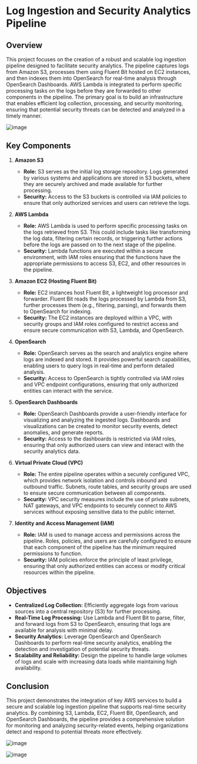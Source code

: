 # Log Ingestion and Security Analytics Pipeline

## Overview

This project focuses on the creation of a robust and scalable log ingestion pipeline designed to facilitate security analytics. The pipeline captures logs from Amazon S3, processes them using Fluent Bit hosted on EC2 instances, and then indexes them into OpenSearch for real-time analysis through OpenSearch Dashboards. AWS Lambda is integrated to perform specific processing tasks on the logs before they are forwarded to other components in the pipeline. The primary goal is to build an infrastructure that enables efficient log collection, processing, and security monitoring, ensuring that potential security threats can be detected and analyzed in a timely manner.

![image](https://github.com/user-attachments/assets/3bdf61d8-994a-4057-a2f7-15b954505a1b)

## Key Components

1. **Amazon S3**
   - **Role:** S3 serves as the initial log storage repository. Logs generated by various systems and applications are stored in S3 buckets, where they are securely archived and made available for further processing.
   - **Security:** Access to the S3 buckets is controlled via IAM policies to ensure that only authorized services and users can retrieve the logs.

2. **AWS Lambda**
   - **Role:** AWS Lambda is used to perform specific processing tasks on the logs retrieved from S3. This could include tasks like transforming the log data, filtering certain records, or triggering further actions before the logs are passed on to the next stage of the pipeline.
   - **Security:** Lambda functions are executed within a secure environment, with IAM roles ensuring that the functions have the appropriate permissions to access S3, EC2, and other resources in the pipeline.

3. **Amazon EC2 (Hosting Fluent Bit)**
   - **Role:** EC2 instances host Fluent Bit, a lightweight log processor and forwarder. Fluent Bit reads the logs processed by Lambda from S3, further processes them (e.g., filtering, parsing), and forwards them to OpenSearch for indexing.
   - **Security:** The EC2 instances are deployed within a VPC, with security groups and IAM roles configured to restrict access and ensure secure communication with S3, Lambda, and OpenSearch.

4. **OpenSearch**
   - **Role:** OpenSearch serves as the search and analytics engine where logs are indexed and stored. It provides powerful search capabilities, enabling users to query logs in real-time and perform detailed analysis.
   - **Security:** Access to OpenSearch is tightly controlled via IAM roles and VPC endpoint configurations, ensuring that only authorized entities can interact with the service.

5. **OpenSearch Dashboards**
   - **Role:** OpenSearch Dashboards provide a user-friendly interface for visualizing and analyzing the ingested logs. Dashboards and visualizations can be created to monitor security events, detect anomalies, and generate reports.
   - **Security:** Access to the dashboards is restricted via IAM roles, ensuring that only authorized users can view and interact with the security analytics data.

6. **Virtual Private Cloud (VPC)**
   - **Role:** The entire pipeline operates within a securely configured VPC, which provides network isolation and controls inbound and outbound traffic. Subnets, route tables, and security groups are used to ensure secure communication between all components.
   - **Security:** VPC security measures include the use of private subnets, NAT gateways, and VPC endpoints to securely connect to AWS services without exposing sensitive data to the public internet.

7. **Identity and Access Management (IAM)**
   - **Role:** IAM is used to manage access and permissions across the pipeline. Roles, policies, and users are carefully configured to ensure that each component of the pipeline has the minimum required permissions to function.
   - **Security:** IAM policies enforce the principle of least privilege, ensuring that only authorized entities can access or modify critical resources within the pipeline.

## Objectives

- **Centralized Log Collection:** Efficiently aggregate logs from various sources into a central repository (S3) for further processing.
- **Real-Time Log Processing:** Use Lambda and Fluent Bit to parse, filter, and forward logs from S3 to OpenSearch, ensuring that logs are available for analysis with minimal delay.
- **Security Analytics:** Leverage OpenSearch and OpenSearch Dashboards to perform real-time security analytics, enabling the detection and investigation of potential security threats.
- **Scalability and Reliability:** Design the pipeline to handle large volumes of logs and scale with increasing data loads while maintaining high availability.

## Conclusion

This project demonstrates the integration of key AWS services to build a secure and scalable log ingestion pipeline that supports real-time security analytics. By combining S3, Lambda, EC2, Fluent Bit, OpenSearch, and OpenSearch Dashboards, the pipeline provides a comprehensive solution for monitoring and analyzing security-related events, helping organizations detect and respond to potential threats more effectively.

![image](https://github.com/user-attachments/assets/4fa6933c-b611-4b17-b4b2-abdf80a3c4b8)

![image](https://github.com/user-attachments/assets/719fea69-7859-4912-96c9-2d77afa51019)


